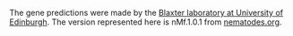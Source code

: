 [//]: # (Created by ./bin/manage_files.pl from ./species/Meloidogyne_floridensis/PRJEB6016/Meloidogyne_floridensis_PRJEB6016.annotation.html on Thu Jun 11 13:44:42 2020)
The gene predictions were made by the [Blaxter laboratory at University of Edinburgh](http://www.nematodes.org/). The version represented here is nMf.1.0.1 from [nematodes.org](http://nematodes.org/genomes/meloidogyne_floridensis/index.html).
